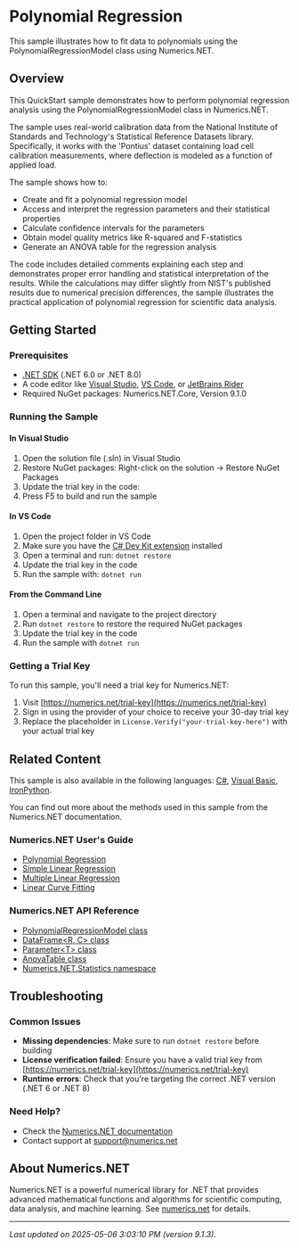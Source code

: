 # Polynomial Regression

This sample illustrates how to fit data to polynomials using the PolynomialRegressionModel class using Numerics.NET.

## Overview

This QuickStart sample demonstrates how to perform polynomial regression analysis using the 
PolynomialRegressionModel class in Numerics.NET.

The sample uses real-world calibration data from the National Institute of Standards and 
Technology's Statistical Reference Datasets library. Specifically, it works with the 'Pontius' 
dataset containing load cell calibration measurements, where deflection is modeled as a function 
of applied load.

The sample shows how to:
- Create and fit a polynomial regression model
- Access and interpret the regression parameters and their statistical properties
- Calculate confidence intervals for the parameters
- Obtain model quality metrics like R-squared and F-statistics
- Generate an ANOVA table for the regression analysis

The code includes detailed comments explaining each step and demonstrates proper error handling 
and statistical interpretation of the results. While the calculations may differ slightly from 
NIST's published results due to numerical precision differences, the sample illustrates the 
practical application of polynomial regression for scientific data analysis.


## Getting Started

### Prerequisites

- [.NET SDK](https://dotnet.microsoft.com/download) (.NET 6.0 or .NET 8.0)
- A code editor like [Visual Studio](https://visualstudio.microsoft.com/), [VS Code](https://code.visualstudio.com/), or [JetBrains Rider](https://www.jetbrains.com/rider/)
- Required NuGet packages: Numerics.NET.Core, Version 9.1.0

### Running the Sample

#### In Visual Studio
1. Open the solution file (.sln) in Visual Studio
2. Restore NuGet packages: Right-click on the solution → Restore NuGet Packages
3. Update the trial key in the code:
4. Press F5 to build and run the sample

#### In VS Code

1. Open the project folder in VS Code
2. Make sure you have the [C# Dev Kit extension](https://marketplace.visualstudio.com/items?itemName=ms-dotnettools.csdevkit) installed
3. Open a terminal and run: `dotnet restore`
4. Update the trial key in the code 
5. Run the sample with: `dotnet run`

#### From the Command Line

1. Open a terminal and navigate to the project directory
2. Run `dotnet restore` to restore the required NuGet packages
3. Update the trial key in the code
4. Run the sample with `dotnet run`

### Getting a Trial Key

To run this sample, you'll need a trial key for Numerics.NET:

1. Visit [https://numerics.net/trial-key](https://numerics.net/trial-key)
2. Sign in using the provider of your choice to receive your 30-day trial key
3. Replace the placeholder in `License.Verify("your-trial-key-here")` with your actual trial key

## Related Content

This sample is also available in the following languages: 
[C#](https://github.com/NumericsDotNet/quickstart-csharp/tree/net462/statistics/regression-analysis/polynomial-regression), [Visual Basic](https://github.com/NumericsDotNet/quickstart-visualbasic/tree/net462/statistics/regression-analysis/polynomial-regression), [IronPython](https://github.com/NumericsDotNet/quickstart-ironpython/tree/net462/statistics/regression-analysis/polynomial-regression).

You can find out more about the methods used in this sample from the Numerics.NET documentation.

### Numerics.NET User's Guide

- [Polynomial Regression](https://numerics.net/documentation/latest/statistics/regression-analysis/polynomial-regression)
- [Simple Linear Regression](https://numerics.net/documentation/latest/statistics/regression-analysis/simple-linear-regression)
- [Multiple Linear Regression](https://numerics.net/documentation/latest/statistics/regression-analysis/multiple-linear-regression)
- [Linear Curve Fitting](https://numerics.net/documentation/latest/mathematics/curve-fitting/linear-curve-fitting)

### Numerics.NET API Reference

- [PolynomialRegressionModel class](https://numerics.net/documentation/latest/reference/numerics.net.statistics.polynomialregressionmodel)
- [DataFrame&lt;R, C&gt; class](https://numerics.net/documentation/latest/reference/numerics.net.dataanalysis.dataframe-2)
- [Parameter&lt;T&gt; class](https://numerics.net/documentation/latest/reference/numerics.net.dataanalysis.parameter-1)
- [AnovaTable class](https://numerics.net/documentation/latest/reference/numerics.net.statistics.anovatable)
- [Numerics.NET.Statistics namespace](https://numerics.net/documentation/latest/reference/numerics.net.statistics)


## Troubleshooting

### Common Issues

- **Missing dependencies**: Make sure to run `dotnet restore` before building
- **License verification failed**: Ensure you have a valid trial key from [https://numerics.net/trial-key](https://numerics.net/trial-key)
- **Runtime errors**: Check that you're targeting the correct .NET version (.NET 6 or .NET 8)

### Need Help?

- Check the [Numerics.NET documentation](https://numerics.net/documentation/)
- Contact support at [support@numerics.net](mailto:support@numerics.net?subject=PolynomialRegression%20QuickStart%20Sample%20%28F%23%29)

## About Numerics.NET

Numerics.NET is a powerful numerical library for .NET that provides advanced mathematical 
functions and algorithms for scientific computing, data analysis, and machine learning.
See [numerics.net](https://numerics.net) for details.

---

_Last updated on 2025-05-06 3:03:10 PM (version 9.1.3)._
